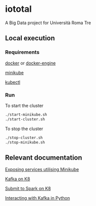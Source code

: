 # iototal
A Big Data project for Università Roma Tre

## Local execution

### Requirements
[docker](https://docs.docker.com/get-started/get-docker/) or [docker-engine](https://docs.docker.com/get-started/get-docker/)

[minikube](https://minikube.sigs.k8s.io/docs/start/)

[kubectl](https://kubernetes.io/docs/tasks/tools/)

### Run
To start the cluster
```bash
./start-minikube.sh
./start-cluster.sh
```

To stop the cluster
```bash
./stop-cluster.sh
./stop-minikube.sh
```

## Relevant documentation
[Exposing services utilising Minikube](https://minikube.sigs.k8s.io/docs/start/?arch=%2Flinux%2Fx86-64%2Fstable%2Fdebian+package#Service)

[Kafka on K8](https://learnk8s.io/kafka-ha-kubernetes)

[Submit to Spark on K8](https://apache-spark-on-k8s.github.io/userdocs/running-on-kubernetes.html)


[Interacting with Kafka in Python](https://kafka-python.readthedocs.io/en/master/)